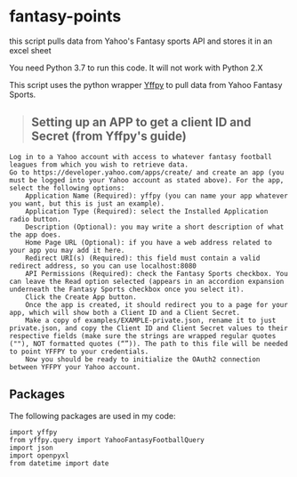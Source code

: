 # fantasy-points
this script pulls data from Yahoo's Fantasy sports API and stores it in an excel sheet

You need Python 3.7 to run this code. It will not work with Python 2.X

This script uses the python wrapper [Yffpy](https://pypi.org/project/yffpy/) to pull data from Yahoo Fantasy Sports.

> ## Setting up an APP to get a client ID and Secret (from Yffpy's guide)
    Log in to a Yahoo account with access to whatever fantasy football leagues from which you wish to retrieve data.
    Go to https://developer.yahoo.com/apps/create/ and create an app (you must be logged into your Yahoo account as stated above). For the app, select the following options:
        Application Name (Required): yffpy (you can name your app whatever you want, but this is just an example).
        Application Type (Required): select the Installed Application radio button.
        Description (Optional): you may write a short description of what the app does.
        Home Page URL (Optional): if you have a web address related to your app you may add it here.
        Redirect URI(s) (Required): this field must contain a valid redirect address, so you can use localhost:8080
        API Permissions (Required): check the Fantasy Sports checkbox. You can leave the Read option selected (appears in an accordion expansion underneath the Fantasy Sports checkbox once you select it).
        Click the Create App button.
        Once the app is created, it should redirect you to a page for your app, which will show both a Client ID and a Client Secret.
        Make a copy of examples/EXAMPLE-private.json, rename it to just private.json, and copy the Client ID and Client Secret values to their respective fields (make sure the strings are wrapped regular quotes (""), NOT formatted quotes (“”)). The path to this file will be needed to point YFFPY to your credentials.
        Now you should be ready to initialize the OAuth2 connection between YFFPY your Yahoo account.

## Packages
The following packages are used in my code:
```
import yffpy
from yffpy.query import YahooFantasyFootballQuery
import json
import openpyxl
from datetime import date
```
